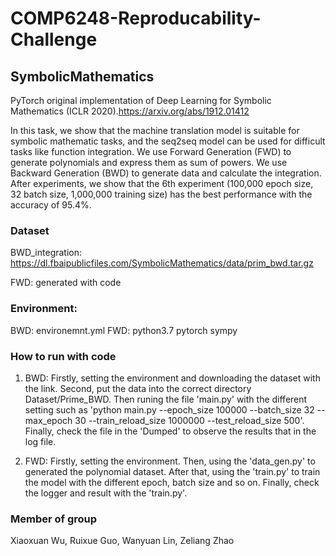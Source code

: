 # COMP6248-Reproducability-Challenge
## SymbolicMathematics

PyTorch original implementation of Deep Learning for Symbolic Mathematics (ICLR 2020).https://arxiv.org/abs/1912.01412

In this task, we show that the machine translation model is suitable for symbolic mathematic tasks, and the seq2seq model can be used for difficult tasks like function integration. We use Forward Generation (FWD) to generate polynomials and express them as sum of powers. We use Backward Generation (BWD) to generate data and calculate the integration. After experiments, we show that the 6th experiment (100,000 epoch size, 32 batch size, 1,000,000 training size) has the best performance with the accuracy of 95.4\%.

### Dataset
BWD_integration: https://dl.fbaipublicfiles.com/SymbolicMathematics/data/prim_bwd.tar.gz

FWD: generated with code

### Environment:
BWD: environemnt.yml
FWD: python3.7 pytorch sympy

### How to run with code
1. BWD: Firstly, setting the environment and downloading the dataset with the link. Second, put the data into the correct directory Dataset/Prime_BWD. Then runing the file 'main.py' with the different setting such as 'python main.py --epoch_size 100000 --batch_size 32 --max_epoch 30 --train_reload_size 1000000 --test_reload_size 500'. Finally, check the file in the 'Dumped' to observe the results that in the log file.

2. FWD: Firstly, setting the environment. Then, using the 'data_gen.py' to generated the polynomial dataset. After that, using the 'train.py' to train the model with the different epoch, batch size and so on. Finally, check the logger and result with the 'train.py'.

### Member of group
Xiaoxuan Wu, Ruixue Guo, Wanyuan Lin, Zeliang Zhao

